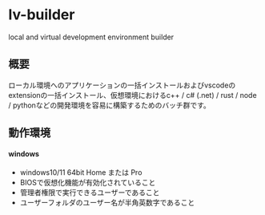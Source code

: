 # lv-builder
local and virtual development environment builder

## 概要
ローカル環境へのアプリケーションの一括インストールおよびvscodeのextensionの一括インストール、仮想環境におけるc++ / c# (.net) / rust / node / pythonなどの開発環境を容易に構築するためのバッチ群です。

## 動作環境

#### windows
- windows10/11 64bit Home または Pro
- BIOSで仮想化機能が有効化されていること
- 管理者権限で実行できるユーザーであること
- ユーザーフォルダのユーザー名が半角英数字であること
